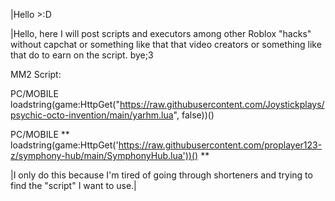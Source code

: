 |Hello >:D


|Hello, here I will post scripts and executors among other Roblox "hacks" without capchat or something like that that video creators or something like that do to earn on the script. bye;3



MM2 Script:

PC/MOBILE
loadstring(game:HttpGet("https://raw.githubusercontent.com/Joystickplays/psychic-octo-invention/main/yarhm.lua", false))()

PC/MOBILE
** loadstring(game:HttpGet('https://raw.githubusercontent.com/proplayer123-z/symphony-hub/main/SymphonyHub.lua'))() **


























































































|I only do this because I'm tired of going through shorteners and trying to find the "script" I want to use.|
